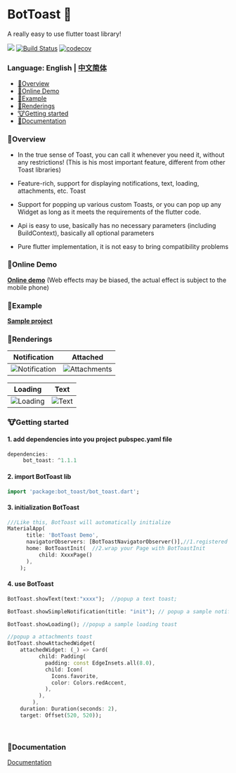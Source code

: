 BotToast 🤖
========= 
A really easy to use flutter toast library!

[![](https://img.shields.io/pub/v/bot_toast.svg?label=bot_toast&logo=https%3A%2F%2Fpub.flutter-io.cn%2Fpackages%2Fbot_toast)](https://pub.flutter-io.cn/packages/bot_toast)
[![Build Status](https://travis-ci.com/MMMzq/bot_toast.svg?branch=master)](https://travis-ci.com/MMMzq/bot_toast)
[![codecov](https://codecov.io/gh/MMMzq/bot_toast/branch/master/graph/badge.svg)](https://codecov.io/gh/MMMzq/bot_toast)

### Language: English | [中文简体](https://github.com/MMMzq/bot_toast/blob/master/README_zh.md)

* [🐲Overview](#Overview)
* [🐼Online Demo](#Online-Demo)
* [🐳Example](#Example)
* [🐺Renderings](#Renderings)
* [🐮Getting started](#Getting-started) 
* [📃Documentation](#Documentation) 

###  🐲Overview

- In the true sense of Toast, you can call it whenever you need it, without any restrictions! (This is his most important feature, different from other Toast libraries)

- Feature-rich, support for displaying notifications, text, loading, attachments, etc. Toast

- Support for popping up various custom Toasts, or you can pop up any Widget as long as it meets the requirements of the flutter code.

- Api is easy to use, basically has no necessary parameters (including BuildContext), basically all optional parameters

- Pure flutter implementation, it is not easy to bring compatibility problems

### 🐼Online Demo

**[Online demo](https://mmmzq.github.io/bot_toast/#/)** (Web effects may be biased, the actual effect is subject to the mobile phone)

### 🐳Example
**[Sample project](https://github.com/MMMzq/bot_toast/tree/master/example)**

### 🐺Renderings

Notification|Attached
--------|-------
![Notification](https://github.com/MMMzq/bot_toast/raw/master/doc/gif/notification.gif)|![Attachments](https://github.com/MMMzq/bot_toast/raw/master/doc/gif/attached.gif)

Loading|Text 
--------|-------
![Loading](https://github.com/MMMzq/bot_toast/raw/master/doc/gif/loading.gif)|![Text](https://github.com/MMMzq/bot_toast/raw/master/doc/gif/text.gif)

### 🐮Getting started

#### 1. add dependencies into you project pubspec.yaml file
``` dart
dependencies:
     bot_toast: ^1.1.1
```

#### 2. import BotToast lib
``` dart
import 'package:bot_toast/bot_toast.dart';
```

#### 3. initialization BotToast
``` dart
///Like this, BotToast will automatically initialize
MaterialApp(
      title: 'BotToast Demo',
      navigatorObservers: [BotToastNavigatorObserver()],//1.registered route observer
      home: BotToastInit(  //2.wrap your Page with BotToastInit
          child: XxxxPage()
      ),
    );
```

#### 4. use BotToast
``` dart
BotToast.showText(text:"xxxx");  //popup a text toast;
```

```dart
BotToast.showSimpleNotification(title: "init"); // popup a sample notification toast;
```

```dart
BotToast.showLoading(); //popup a sample loading toast
```

```dart
//popup a attachments toast
BotToast.showAttachedWidget(
    attachedWidget: (_) => Card(
          child: Padding(
            padding: const EdgeInsets.all(8.0),
            child: Icon(
              Icons.favorite,
              color: Colors.redAccent,
            ),
          ),
        ),
    duration: Duration(seconds: 2),
    target: Offset(520, 520));
```

<br>


###  📃Documentation
[Documentation](https://github.com/MMMzq/bot_toast/blob/master/API.md)




